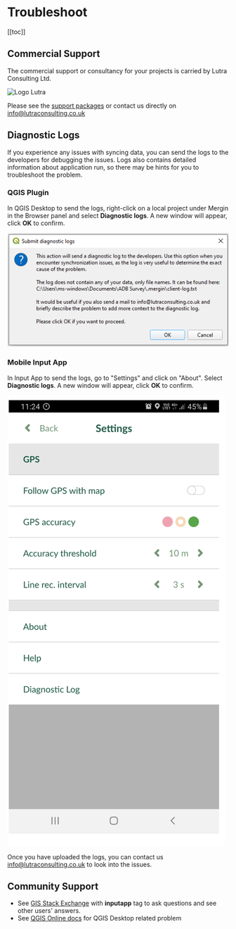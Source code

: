 # Troubleshoot

[[toc]]

## Commercial Support

The commercial support or consultancy for your projects is carried by Lutra Consulting Ltd.

![Logo Lutra](logo_lutra.svg)

Please see the [support packages](https://www.lutraconsulting.co.uk/support/) or contact us directly on [info@lutraconsulting.co.uk](mailto:info@lutraconsulting.co.uk)

## Diagnostic Logs

If you experience any issues with syncing data, you can send the logs to the developers for debugging the issues. Logs also contains detailed information about application run, so there may be hints for you to troubleshoot the problem.

### QGIS Plugin 

In QGIS Desktop to send the logs, right-click on a local project under Mergin in the Browser panel and select **Diagnostic logs**. A new window will appear, click **OK** to confirm.

![Plugin Logs](./plugin-logs.png)

### Mobile Input App

In Input App to send the logs, go to "Settings" and click on "About". Select **Diagnostic logs**. A new window will appear, click **OK** to confirm.

![Input Logs](./input-logs.png)

Once you have uploaded the logs, you can contact us [info@lutraconsulting.co.uk](mailto:info@lutraconsulting.co.uk) to look into the issues.

## Community Support

 - See [GIS Stack Exchange](https://gis.stackexchange.com/questions/tagged/inputapp) with **inputapp** tag to ask questions and see other users' answers.
 - See [QGIS Online docs](https://www.qgis.org/en/docs/index.html) for QGIS Desktop related problem
 
